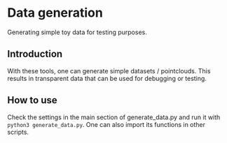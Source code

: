 # Data generation
Generating simple toy data for testing purposes.

## Introduction
With these tools, one can generate simple datasets / pointclouds.
This results in transparent data that can be used for debugging or testing.

## How to use
Check the settings in the main section of generate\_data.py and run it with `python3 generate_data.py`.
One can also import its functions in other scripts.
